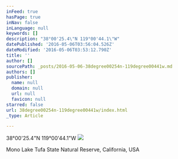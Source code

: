 ```yaml
---
inFeed: true
hasPage: true
inNav: false
inLanguage: null
keywords: []
description: "38°00'25.4\"N 119°00'44.1\"W"
datePublished: '2016-05-06T03:56:04.526Z'
dateModified: '2016-05-06T03:53:12.790Z'
title: ''
author: []
sourcePath: _posts/2016-05-06-38degree00254n-119degree00441w.md
authors: []
publisher:
  name: null
  domain: null
  url: null
  favicon: null
starred: false
url: 38degree00254n-119degree00441w/index.html
_type: Article

---
```

38°00'25.4"N 119°00'44.1"W
![](https://the-grid-user-content.s3-us-west-2.amazonaws.com/3b80de92-5b2b-4bb6-9eb1-a8048b062924.jpg)

Mono Lake Tufa State Natural Reserve, California, USA